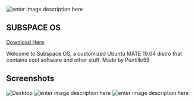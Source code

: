 ![enter image description here](https://lh3.googleusercontent.com/uukNyB75vYdwYEFGWM4ZF-9tYBAPrB6z-o7n_ql_uaD1CaZLIG5Iqu8eWaXuL9DqiWv6t4S3e0pXAqXrdzkSeuZQwCWzaHdK-PrleQfIwe1t-8C9l6P66sfiBmO0iw3UP5dKaTK3raVtHOzLQ0VDI706n5wg9X9RZx83zFnjkTXr_NdfD8QCP-phEyAIXlyW-zPU0VBJ9K-EG7zgZYOh7lPoRQRdLdu02Ddkz_uzHJtVxCJBsNmtNxojG8OUIdp3iFUHS6CDwsq7xo4t5j8pG-LO1bAG7AEGIKRDyBWvUAvwewWQxG9Qzl0tYoWrY6LzAnFAzFbpX0S9oI1JUko2etsvwBe6erkBxBWBxULnKQBT_6E14ev7eMmQtYF0sxPrDd1flUPO6-QWrKf4mb5LcKIzp9zv3T-gX-v16XIN9ZPQMZWIaO5jf6js6kCBhSJgNFwtraDR-mCpZcvuKlrOnA--UJK9zbchoYwrGeUHBuht5Ha9-pBiiFSSHbbUmFPweBwBXaKRIhNxym7yOyDmN0RGg4TTieId1-yxkYdAfNriPeThk8sbPw0iq-dOmDT-mb4W3RNBCHBqe1mj3rE1pSYPWTuBROmiEoxw8yu5t3tAj3PyIsgXtKP46KAbrv_gvy3ObLOwRfqFDxkdSBkljErD3IRAIkw3PavVP1mmwnvRy7JRFfKLincnowhK=s78-no)
## SUBSPACE OS

[Download Here](https://mega.nz/folder/qwVDCaZY#ZwMfBBoLDO5xJqsKcTIFjw)

Welcome to Subspace OS, a customized Ubuntu MATE 19.04 distro that contains cool software and other stuff.  Made by Puntillo59

## Screenshots
![Desktop](https://lh3.googleusercontent.com/T1xQ-OEs7abh3PE1fFj4_I3rwuqBFzssmHpyzySyZMIuLmES7-ZD2U0YQ-ffJBekqk1zKeghFACL7jTUujTP8VM3KEqWKg6yRZNzMVe0ZTUUyNBFfO2n2tSa4VeHgudEo6rBU1DW-Qa4g1XnXiibzDvg2vSq_RyjcXBpLIQfkkvakZ8VdbSdprOXf27xoToRcSp5kpXZN5Ng7dA2kwRn_bKrchvI7r8Kbkyzu5OPsZBTwbiWehMJGzLkEnnsUwfO6Y6R8sr-mDmlgE9gR9HzaVeen-uN2_micmh0Tk4fw57pgECmVZZ7I_BlG9GzZOhK2UkIc3gnfRYCwSLnrjCrrh2aDU_aoaaFJc1dRcyiA5vc_S17E4OKIiSpBINFly6wHVNpG49wWX1bWTtH-HSAxelv5EBCU2u8nRxbnr3ZyeVF-yJgGmSpGTPPvvMRIk8d0LjsaiQFintK0L2-w3DCT57I4D8dwf-bBje7wu3vRDmECL6LKiIDo31obUZq8ebZXkP7U-zp_GGVKbfvZBe2e7sifKfMUc8cQtCn6Z6E-wTZaiWcjjjfSze1DOEskbjQDB352hoI1mxgWtFigTR0TzBQr5ljM2bGznoiwMRaC4O4SoaYNs1mjnI0OyWAk4JFoXDW7pa_1Xem4VzXN9rtIjpkGSxvJdv1yuXqauk_oEEZ3KhtNhS2IFn0kLaF=w1083-h609-no)
![enter image description here](https://lh3.googleusercontent.com/mykyLt20qUXBlBw_3BtAF7jOY_nQ4iCWWZp4PF7ikWvNoM8qMJ3p7cv4031Etb3SkAV3WnvAZXz2hG-n8Rg3s6GMTVsFeNGZgGkW7Im2JWComGKNarDnYP0OWwN1SX_efCYRbOU9QCous3hfyLz6wKYdOL-oBxfnnlbUMrmuBYx36WQLbTkq1n1TaIQUboFmNMqHLNOU89X7I7-uUZMsnaSO3dNKWSmbhMXXOqawcKLiDucZx1qAgVZqnP41F0twDqGT3P1Wa8scaFnvdJBP12iU9sGxpIFBv7KK5OSMJUB4jMMKP-5DcM0TAqOfUtcoJ30cMTs_VnLCln3swP644PfCTaMHArdi1TRUcIBI0WUutdtd53moIThTdKusdVKB1gop1WVo8H8qJILa_bDQ8jfK76YYW7aSI0rj78XV5f2VFcNejAQMsWu9vpnj7VWevX8PwOXgMM6iDYQgAD1pRz8I0fFzhkp6sXvtQS1c09QF2lwtwM9940hrMM67TrGvXw7vTgNcYUjXVgxuzW67fLaNS_0NivJt8GKa-t-O7XBLIIAYjlzmMOtwUBQ19W2pgkpP8tzC-qIwK4VgDE3ZwoPvIV6ZjxP4ytjfUytpH5RsfglICm13jqBvW-45P5g0hjcveh-3J6jsmcVeEcKx8TmdG73jWN1vCnTQWaE9KYSjIxLDxJrp10_G0ySg=w1083-h609-no)
![enter image description here](https://lh3.googleusercontent.com/hU-P6xVfviK6fouXHHVmenwoYfsqhFQqsUfab1Qp1dnDiEinS1Nb-Hmy6-wiA2skOLXKScPODGZk5D0VzqjKrDv7T4c0y6o_bTf8xaC-LCFX-tPFuWeiyOQZk30f-4sQg1oW5cyuTSOShE_3nT8TjV6pGpX3QR8OVxtwdClAFsXBqaaSxdfjb43VoTfNNM_tt_bH_eXln_UPBVHMoDrWmmsYS1AadxNmhg_ZjqKGw6NcQlVtmfY1pIwxxi7jV0DyKchKt3eXdhvdcWVZ23ypIHcquuisaAlSlj3EZXQw6X30jgK_97mCfaE5HV37s6QRkeuafgvTSNwB-2btuBqM8TJs74mJEYnHmcHANcJyNorcASfFNXc-aT1yISXOl2B46qMbHS1CqgUBfWRFe2Wfy_ca-9bELsEEyENktwE74s1veE0eTySQA4osEhhBzAL93lPK23IJUSeGxu8FjCCW4ysIh-nU1dHm0OPsTwEfuuO6MPF9wyxMCkl7zcE3VHeAoznzlrJvsMhE4UtGbNfsgT8_YGHXWQYIUWFZfl6HrpZzGWHl91DmEubd_dUHgiz2Fj9aonlGDqY0n2SqJY5G0-ezjfI3ylUB-A_7KIZl24e736UkVWfOhLKbgoM8Xc9v4WkktkNCTZq2FlYFwTypBaPypXWh1XFVHyEaMXoFmrhLVzudYxdYnrmp3DQn=w1083-h609-no)
## 
